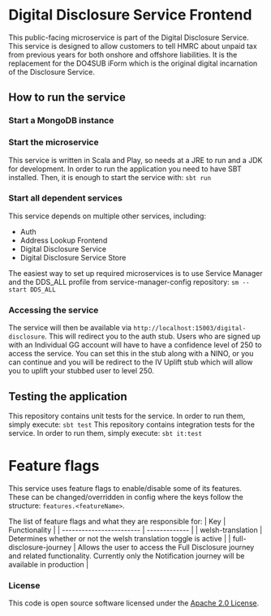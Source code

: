
# Digital Disclosure Service Frontend

This public-facing microservice is part of the Digital Disclosure Service. This service is designed to allow customers to tell HMRC about unpaid tax from previous years for both onshore and offshore liabilities. It is the replacement for the DO4SUB iForm which is the original digital incarnation of the Disclosure Service.

## How to run the service

### Start a MongoDB instance

### Start the microservice
This service is written in Scala and Play, so needs at a JRE to run and a JDK for development. In order to run the application you need to have SBT installed. Then, it is enough to start the service with:
`sbt run`

### Start all dependent services
This service depends on multiple other services, including:
- Auth
- Address Lookup Frontend
- Digital Disclosure Service
- Digital Disclosure Service Store

The easiest way to set up required microservices is to use Service Manager and the DDS_ALL profile from service-manager-config repository:
`sm --start DDS_ALL`

### Accessing the service
The service will then be available via `http://localhost:15003/digital-disclosure`. This will redirect you to the auth stub. Users who are signed up with an Individual GG account will have to have a confidence level of 250 to access the service. You can set this in the stub along with a NINO, or you can continue and you will be redirect to the IV Uplift stub which will allow you to uplift your stubbed user to level 250.

## Testing the application
This repository contains unit tests for the service. In order to run them, simply execute:
`sbt test`
This repository contains integration tests for the service. In order to run them, simply execute:
`sbt it:test`

# Feature flags
This service uses feature flags to enable/disable some of its features. These can be changed/overridden in config where the keys follow the structure: `features.<featureName>`.

The list of feature flags and what they are responsible for:
| Key                      | Functionality |
| ------------------------ | ------------- |
| welsh-translation        | Determines whether or not the welsh translation toggle is active  |
| full-disclosure-journey  | Allows the user to access the Full Disclosure journey and related functionality. Currently only the Notification journey will be available in production |

### License

This code is open source software licensed under the [Apache 2.0 License]("http://www.apache.org/licenses/LICENSE-2.0.html").
